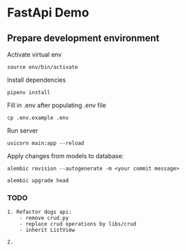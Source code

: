 # FastApi Demo

## Prepare development environment

Activate virtual env

```
source env/bin/activate
```

Install dependencies

```
pipenv install
```

Fill in .env after populating .env file

```
cp .env.example .env
```

Run server

```
uvicorn main:app --reload
```


Apply changes from models to database:

``` 
alembic revision --autogenerate -m <your commit message>

alembic upgrade head
```


### TODO

```
1. Refactor dogs api:
    - remove crud.py
    - replace crud operations by libs/crud
    - inherit ListView

2. 
```
